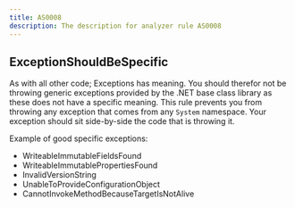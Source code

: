```yaml
---
title: AS0008
description: The description for analyzer rule AS0008
---
```

## ExceptionShouldBeSpecific

As with all other code; Exceptions has meaning. You should therefor not be throwing
generic exceptions provided by the .NET base class library as these does not have
a specific meaning. This rule prevents you from throwing any exception that comes from
any `System` namespace. Your exception should sit side-by-side the code that is
throwing it.

Example of good specific exceptions:

- WriteableImmutableFieldsFound
- WriteableImmutablePropertiesFound
- InvalidVersionString
- UnableToProvideConfigurationObject
- CannotInvokeMethodBecauseTargetIsNotAlive
